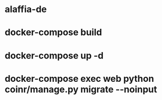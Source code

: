 # alaffia-de

# docker-compose build
# docker-compose up -d
# docker-compose exec web python coinr/manage.py migrate --noinput
